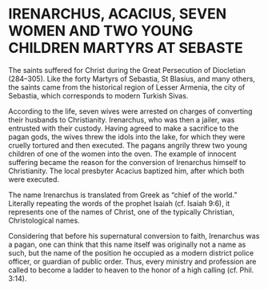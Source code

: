 # IRENARCHUS, ACACIUS, SEVEN WOMEN AND TWO YOUNG CHILDREN MARTYRS AT SEBASTE

The saints suffered for Christ during the Great Persecution of Diocletian (284–305). Like the forty Martyrs of Sebastia, St Blasius, and many others, the saints came from the historical region of Lesser Armenia, the city of Sebastia, which corresponds to modern Turkish Sivas.

According to the life, seven wives were arrested on charges of converting their husbands to Christianity. Irenarchus, who was then a jailer, was entrusted with their custody. Having agreed to make a sacrifice to the pagan gods, the wives threw the idols into the lake, for which they were cruelly tortured and then executed. The pagans angrily threw two young children of one of the women into the oven. The example of innocent suffering became the reason for the conversion of Irenarchus himself to Christianity. The local presbyter Acacius baptized him, after which both were executed.

The name Irenarchus is translated from Greek as “chief of the world.” Literally repeating the words of the prophet Isaiah (cf. Isaiah 9:6), it represents one of the names of Christ, one of the typically Christian, Christological names.

Considering that before his supernatural conversion to faith, Irenarchus was a pagan, one can think that this name itself was originally not a name as such, but the name of the position he occupied as a modern district police officer, or guardian of public order. Thus, every ministry and profession are called to become a ladder to heaven to the honor of a high calling (cf. Phil. 3:14).
